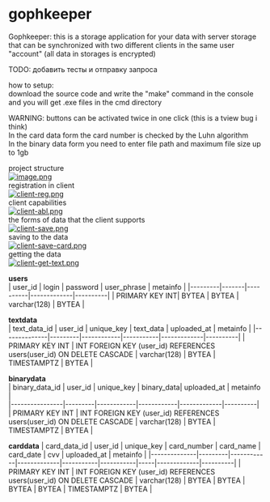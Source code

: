 # gophkeeper
Gophkeeper: this is a storage application for your data with server storage that can be synchronized with two different clients in the same user "account" (all data in storages is encrypted)    

TODO: добавить тесты и отправку запроса

how to setup:  
download the source code and write the "make" command in the console and you will get .exe files in the cmd directory  

WARNING: buttons can be activated twice in one click (this is a tview bug i think)  
In the card data form the card number is checked by the Luhn algorithm  
In the binary data form you need to enter file path and maximum file size up to 1gb  

project structure  
[![image.png](https://i.postimg.cc/XNfSdVV9/image.png)](https://postimg.cc/c6LbNGtJ)  
registration in client  
[![client-reg.png](https://i.postimg.cc/1340Fck2/client-reg.png)](https://postimg.cc/XrSySF7k)  
client capabilities  
[![client-abl.png](https://i.postimg.cc/htHmdFbQ/client-abl.png)](https://postimg.cc/G4xtW5fb)  
the forms of data that the client supports  
[![client-save.png](https://i.postimg.cc/50jMdrTp/client-save.png)](https://postimg.cc/G80fvXcs)  
saving to the data  
[![client-save-card.png](https://i.postimg.cc/zv56DPP9/client-save-card.png)](https://postimg.cc/BLYMMN3g)  
getting the data  
[![client-get-text.png](https://i.postimg.cc/wvFcJfBK/client-get-text.png)](https://postimg.cc/dkkyc9dn)  

**users**                       
| user_id | login | password | user_phrase | metainfo |
|---------|-------|----------|-------------|----------|
| PRIMARY KEY INT| BYTEA | BYTEA | varchar(128) | BYTEA |

**textdata**                                                
| text_data_id | user_id | unique_key | text_data | uploaded_at | metainfo |
|--------------|---------|------------|-----------|-------------|----------|
| PRIMARY KEY INT | INT FOREIGN KEY (user_id) REFERENCES users(user_id) ON DELETE CASCADE | varchar(128) | BYTEA | TIMESTAMPTZ | BYTEA |

**binarydata**                                               
| binary_data_id | user_id | unique_key | binary_data| uploaded_at | metainfo |                                
|----------------|---------|------------|------------|-------------|----------|                  
| PRIMARY KEY INT | INT FOREIGN KEY (user_id) REFERENCES users(user_id) ON DELETE CASCADE | varchar(128) | BYTEA | TIMESTAMPTZ | BYTEA |

**carddata**
| card_data_id | user_id | unique_key | card_number | card_name | card_date | cvv | uploaded_at | metainfo |
|--------------|---------|------------|-------------|-----------|-----------|-----|-------------|----------|
| PRIMARY KEY INT | INT FOREIGN KEY (user_id) REFERENCES users(user_id) ON DELETE CASCADE | varchar(128) | BYTEA | BYTEA | BYTEA | BYTEA | TIMESTAMPTZ | BYTEA |
 